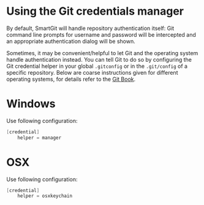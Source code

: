 # Using the Git credentials manager

By default, SmartGit will handle repository authentication itself: Git
command line prompts for username and password will be intercepted and
an appropriate authentication dialog will be shown.

Sometimes, it may be convenient/helpful to let Git and the operating
system handle authentication instead. You can tell Git to do so by
configuring the Git credential helper in your global `.gitconfig` or in
the `.git/config` of a specific repository. Below are coarse
instructions given for different operating systems, for details refer to
the [Git Book](https://git-scm.com/book/en/v2/Git-Tools-Credential-Storage).

# Windows

Use following configuration:



``` java
[credential]
    helper = manager
```



# OSX

Use following configuration:



``` java
[credential]
    helper = osxkeychain
```



